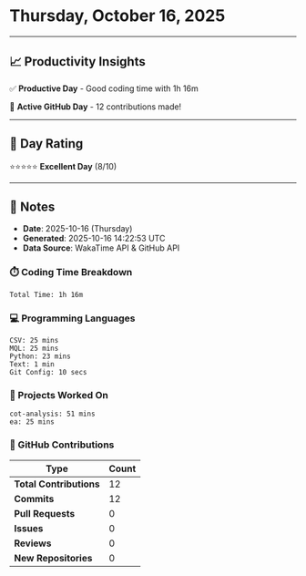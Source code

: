 # Thursday, October 16, 2025

---

## 📈 Productivity Insights

✅ **Productive Day** - Good coding time with 1h 16m

🚀 **Active GitHub Day** - 12 contributions made!

---

## 🎯 Day Rating

⭐⭐⭐⭐⭐ **Excellent Day** (8/10)

---

## 📝 Notes

- **Date**: 2025-10-16 (Thursday)
- **Generated**: 2025-10-16 14:22:53 UTC
- **Data Source**: WakaTime API & GitHub API


### ⏱️ Coding Time Breakdown

```
Total Time: 1h 16m
```

### 💻 Programming Languages

```
CSV: 25 mins
MQL: 25 mins
Python: 23 mins
Text: 1 min
Git Config: 10 secs
```

### 📂 Projects Worked On

```
cot-analysis: 51 mins
ea: 25 mins

```


### 🐙 GitHub Contributions

| Type | Count |
|------|-------|
| **Total Contributions** | 12 |
| **Commits** | 12 |
| **Pull Requests** | 0 |
| **Issues** | 0 |
| **Reviews** | 0 |
| **New Repositories** | 0 |

